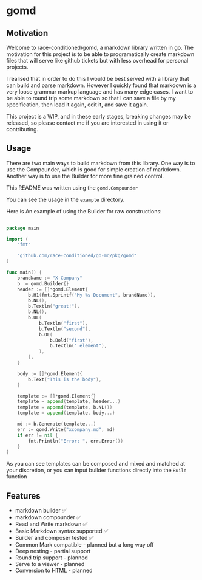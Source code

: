 # gomd

## Motivation

Welcome to race-conditioned/gomd, a markdown library written in go. The motivation for this project is to be able to programatically create markdown files that will serve like github tickets but with less overhead for personal projects.

I realised that in order to do this I would be best served with a library that can build and parse markdown. However I quickly found that markdown is a very loose grammar markup language and has many edge cases. I want to be able to round trip some markdown so that I can save a file by my specification, then load it again, edit it, and save it again.

This project is a WIP, and in these early stages, breaking changes may be released, so please contact me if you are interested in using it or contributing.

## Usage

There are two main ways to build markdown from this library. One way is to use the Compounder, which is good for simple creation of markdown. Another way is to use the Builder for more fine grained control.

This README was written using the `gomd.Compounder`

You can see the usage in the `example` directory.

Here is An example of using the Builder for raw constructions:

```go
 
package main

import (
	"fmt"

	"github.com/race-conditioned/go-md/pkg/gomd"
)

func main() {
	brandName := "X Company"
	b := gomd.Builder{}
	header := []*gomd.Element{
		b.H1(fmt.Sprintf("My %s Document", brandName)),
		b.NL(),
		b.Textln("great!"),
		b.NL(),
		b.UL(
			b.Textln("first"),
			b.Textln("second"),
			b.OL(
				b.Bold("first"),
				b.Textln(" element"),
			),
		),
	}

	body := []*gomd.Element{
		b.Text("This is the body"),
	}

	template := []*gomd.Element{}
	template = append(template, header...)
	template = append(template, b.NL())
	template = append(template, body...)

	md := b.Generate(template...)
	err := gomd.Write("xcompany.md", md)
	if err != nil {
		fmt.Println("Error: ", err.Error())
	}
}
```

As you can see templates can be composed and mixed and matched at your discretion, or you can input builder functions directly into the `Build` function

## Features

- markdown builder ✅
- markdown compounder ✅
- Read and Write markdown ✅
- Basic Markdown syntax supported ✅
- Builder and composer tested ✅
- Common Mark compatible - planned but a long way off
- Deep nesting - partial support
- Round trip support - planned
- Serve to a viewer - planned
- Conversion to HTML - planned
